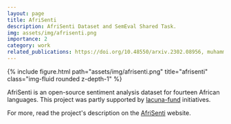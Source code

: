 ```yaml
---
layout: page
title: AfriSenti
description: AfriSenti Dataset and SemEval Shared Task.
img: assets/img/afrisenti.png
importance: 2
category: work
related_publications: https://doi.org/10.48550/arxiv.2302.08956, muhammad-etal-2023-semeval
---
```


<div class="row justify-content-sm-center">
    <div class="col-sm-12 mt-3 mt-md-0">
        {% include figure.html path="assets/img/afrisenti.png" title="afrisenti" class="img-fluid rounded z-depth-1" %}
    </div>
</div>

AfriSenti is an open-source sentiment analysis dataset for fourteen African languages. This project was partly supported by <a href="https://lacunafund.org/">lacuna-fund</a> initiatives.

For more, read the project's description on the <a href="https://github.com/afrisenti-semeval/afrisent-semeval-2023">AfriSenti</a> website.